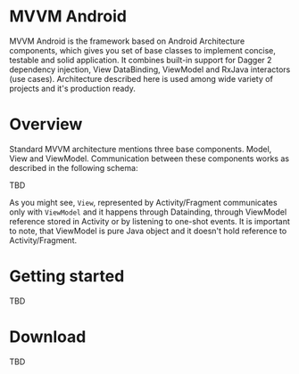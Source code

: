 MVVM Android
============

MVVM Android is the framework based on Android Architecture components, which gives you set of
base classes to implement concise, testable and solid application. It combines built-in
support for Dagger 2 dependency injection, View DataBinding, ViewModel and RxJava
interactors (use cases). Architecture described here is used among wide variety of
projects and it's production ready.

Overview
========
Standard MVVM architecture mentions three base components. Model, View and ViewModel.
Communication between these components works as described in the following schema:

TBD

As you might see, `View`, represented by Activity/Fragment communicates only with `ViewModel`
and it happens through Datainding, through ViewModel reference stored in Activity or by listening to one-shot events.
It is important to note, that ViewModel is pure Java object and it doesn't hold reference to
Activity/Fragment.

Getting started
===============
TBD

Download
========
TBD
